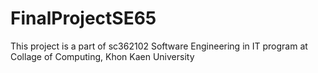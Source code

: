# FinalProjectSE65
This project is a part of sc362102 Software Engineering in IT program at Collage of Computing, Khon Kaen University
